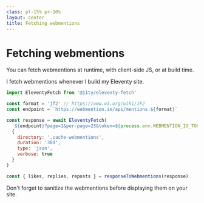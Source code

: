 ```yaml
---
class: pl-15% pr-10%
layout: center
title: Fetching webmentions
---
```


<h1>Fetching webmentions</h1>

<Transform scale="0.9">

You can fetch webmentions at runtime, with client-side JS, or at build time.

I fetch webmentions whenever I build my Eleventy site.

```js
import EleventyFetch from '@11ty/eleventy-fetch'

const format = 'jf2' // https://www.w3.org/wiki/JF2
const endpoint = `https://webmention.io/api/mentions.${format}`

const response = await EleventyFetch(
  `${endpoint}?page=1&per-page=25&token=${process.env.WEBMENTION_IO_TOKEN}`,
  {
    directory: '.cache-webmentions',
    duration: '30d',
    type: 'json',
    verbose: true
  }
)

const { likes, replies, reposts } = responseToWebmentions(response)
```

Don't forget to sanitize the webmentions before displaying them on your site.

</Transform>

<!--
jf2 is a working name for a simplified more minimal JSON representation of microformats2.
-->
